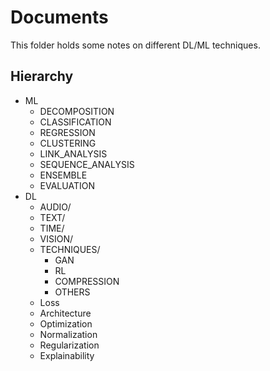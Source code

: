 # Documents

This folder holds some notes on different DL/ML techniques.

## Hierarchy

- ML
    - DECOMPOSITION
    - CLASSIFICATION
    - REGRESSION
    - CLUSTERING
    - LINK_ANALYSIS
    - SEQUENCE_ANALYSIS
    - ENSEMBLE
    - EVALUATION
- DL
    - AUDIO/
    - TEXT/
    - TIME/
    - VISION/
    - TECHNIQUES/
        - GAN
        - RL
        - COMPRESSION
        - OTHERS
    - Loss
    - Architecture
    - Optimization
    - Normalization
    - Regularization
    - Explainability